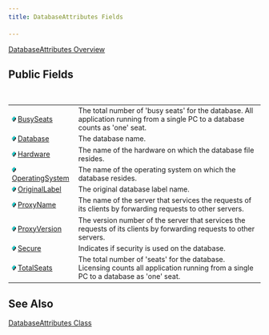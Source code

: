 ```yaml
---
title: DatabaseAttributes Fields

---
```


[DatabaseAttributes Overview](dcsDatabaseAttributesClass.html) 
## Public Fields

<br />


|      |      |
| ---- | ---- |
| <img style="WIDTH: 8px; HEIGHT: 11px" height="11" src="images/field.bmp" width="8" border="0" x-maintain-ratio="TRUE" /> [ BusySeats](database-attributes-class-busy-seats-field.html) | The total number of 'busy seats' for the database. All application running from a single PC to a database counts as 'one' seat. |
| <img style="WIDTH: 8px; HEIGHT: 11px" height="11" src="images/field.bmp" width="8" border="0" x-maintain-ratio="TRUE" /> [ Database](database-attributes-class-database-field.html) | The database name. |
| <img style="WIDTH: 8px; HEIGHT: 11px" height="11" src="images/field.bmp" width="8" border="0" x-maintain-ratio="TRUE" /> [ Hardware](database-attributes-class-hardware-field.html) | The name of the hardware on which the database file resides. |
| <img style="WIDTH: 8px; HEIGHT: 11px" height="11" src="images/field.bmp" width="8" border="0" x-maintain-ratio="TRUE" /> [ OperatingSystem](database-attributes-class-operating-system-field.html) | The name of the operating system on which the database resides. |
| <img style="WIDTH: 8px; HEIGHT: 11px" height="11" src="images/field.bmp" width="8" border="0" x-maintain-ratio="TRUE" /> [ OriginalLabel](database-attributes-class-original-label-field.html) | The original database label name. |
| <img style="WIDTH: 8px; HEIGHT: 11px" height="11" src="images/field.bmp" width="8" border="0" x-maintain-ratio="TRUE" /> [ ProxyName](database-attributes-class-proxy-name-field.html) | The name of the server that services the requests of its clients by forwarding requests to other servers. |
| <img style="WIDTH: 8px; HEIGHT: 11px" height="11" src="images/field.bmp" width="8" border="0" x-maintain-ratio="TRUE" /> [ ProxyVersion](database-attributes-class-proxy-version-field.html) | The version number of the server that services the requests of its clients by forwarding requests to other servers. |
| <img style="WIDTH: 8px; HEIGHT: 11px" height="11" src="images/field.bmp" width="8" border="0" x-maintain-ratio="TRUE" /> [ Secure](database-attributes-class-secure-field.html) | Indicates if security is used on the database. |
| <img style="WIDTH: 8px; HEIGHT: 11px" height="11" src="images/field.bmp" width="8" border="0" x-maintain-ratio="TRUE" /> [ TotalSeats](database-attributes-class-total-seats-field.html) | The total number of 'seats' for the database. Licensing counts all application running from a single PC to a database as 'one' seat. |



## See Also


[DatabaseAttributes Class](database-attribute-class.html)

